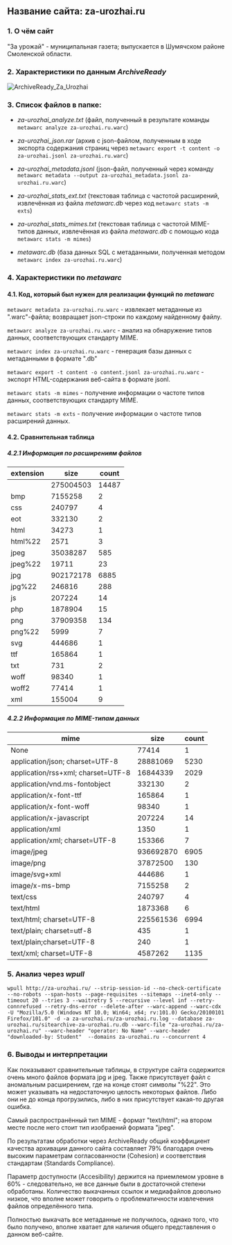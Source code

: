 ## Название сайта: za-urozhai.ru

### 1. О чём сайт

"За урожай" - муниципальная газета; выпускается в Шумячском районе Смоленской области.

### 2. Характеристики по данным *ArchiveReady*
![ArchiveReady_Za_Urozhai](https://github.com/DukeNukem4ever/DemoGit/assets/31654733/fa92fd90-25d6-47ed-967e-25c4376404c5)

### 3. Список файлов в папке:

* *za-urozhai_analyze.txt* (файл, полученный в результате команды `metawarc analyze za-urozhai.ru.warc`)

* *za-urozhai_json.rar* (архив с json-файлом, полученным в ходе экспорта содержания страниц через `metawarc export -t content -o za-urozhai.jsonl za-urozhai.ru.warc`)

* *za-urozhai_metadata.jsonl* (json-файл, полученный через команду `metawarc metadata --output za-urozhai_metadata.jsonl za-urozhai.ru.warc`)

* *za-urozhai_stats_ext.txt* (текстовая таблица с частотой расширений, извлечённая из файла *metawarc.db* через код `metawarc stats -m exts`)

* *za-urozhai_stats_mimes.txt* (текстовая таблица с частотой MIME-типов данных, извлечённая из файла *metawarc.db* с помощью кода `metawarc stats -m mimes`)

* *metawarc.db* (база данных SQL с метаданными, полученная методом `metawarc index za-urozhai.ru.warc`)

### 4. Характеристики по *metawarc*

#### 4.1. Код, который был нужен для реализации функций по *metawarc*

`metawarc metadata za-urozhai.ru.warc` - извлекает метаданные из ".warc"-файла; возвращает json-строки по каждому найденному файлу.

`metawarc analyze za-urozhai.ru.warc` - анализ на обнаружение типов данных, соответствующих стандарту MIME.

`metawarc index za-urozhai.ru.warc` - генерация базы данных с метаданными в формате ".db"

`metawarc export -t content -o content.jsonl za-urozhai.ru.warc` - экспорт HTML-содержания веб-сайта в формате jsonl.

`metawarc stats -m mimes` - получение информации о частоте типов данных, соответствующих стандарту MIME.

`metawarc stats -m exts` - получение информации о частоте типов расширений данных.

#### 4.2. Сравнительная таблица

##### 4.2.1 Информация по расширениям файлов

| extension | size      | count |
|-----------|-----------|-------|
|           | 275004503 | 14487 |
| bmp       | 7155258   |     2 |
| css       | 240797    |     4 |
| eot       | 332130    |     2 |
| html      | 34273     |     1 |
| html\%22  | 2571      |     3 |
| jpeg      | 35038287  |   585 |
| jpeg\%22  | 19711     |    23 |
| jpg       | 902172178 |  6885 |
| jpg\%22   | 246816    |   288 |
| js        | 207224    |    14 |
| php       | 1878904   |    15 |
| png       | 37909358  |   134 |
| png\%22   | 5999      |     7 |
| svg       | 444686    |     1 |
| ttf       | 165864    |     1 |
| txt       | 731       |     2 |
| woff      | 98340     |     1 |
| woff2     | 77414     |     1 |
| xml       | 155004    |     9 |

##### 4.2.2 Информация по MIME-типам данных

| mime                               | size      | count |
|------------------------------------|-----------|-------|
| None                               | 77414     |     1 |
| application/json; charset=UTF-8    | 28881069  |  5230 |
| application/rss+xml; charset=UTF-8 | 16844339  |  2029 |
| application/vnd.ms-fontobject      | 332130    |     2 |
| application/x-font-ttf             | 165864    |     1 |
| application/x-font-woff            | 98340     |     1 |
| application/x-javascript           | 207224    |    14 |
| application/xml                    | 1350      |     1 |
| application/xml; charset=UTF-8     | 153366    |     7 |
| image/jpeg                         | 936692870 |  6905 |
| image/png                          | 37872500  |   130 |
| image/svg+xml                      | 444686    |     1 |
| image/x-ms-bmp                     | 7155258   |     2 |
| text/css                           | 240797    |     4 |
| text/html                          | 1873368   |     6 |
| text/html; charset=UTF-8           | 225561536 |  6994 |
| text/plain; charset=utf-8          | 435       |     1 |
| text/plain;charset=UTF-8           | 240       |     1 |
| text/xml; charset=UTF-8            | 4587262   |  1135 |

### 5. Анализ через *wpull*

`wpull http://za-urozhai.ru/ --strip-session-id --no-check-certificate --no-robots --span-hosts --page-requisites --sitemaps --inet4-only --timeout 20 --tries 3 --waitretry 5 --recursive --level inf --retry-connrefused --retry-dns-error --delete-after --warc-append --warc-cdx -U "Mozilla/5.0 (Windows NT 10.0; Win64; x64; rv:101.0) Gecko/20100101 Firefox/101.0" -d -a za-urozhai.ru/za-urozhai.ru.log --database za-urozhai.ru/sitearchive-za-urozhai.ru.db --warc-file "za-urozhai.ru/za-urozhai.ru" --warc-header "operator: No Name" --warc-header "downloaded-by: Student"  --domains za-urozhai.ru --concurrent 4`

### 6. Выводы и интерпретации

Как показывают сравнительные таблицы, в структуре сайта содержится очень много файлов формата jpg и jpeg. Также присутствует файл с аномальным расширением, где на конце стоят символы "\%22". Это может указывать на недостаточную целость некоторых файлов. Либо они не до конца прогрузились, либо в них присутствует какая-то другая ошибка. 

Самый распространённый тип MIME - формат "text/html"; на втором месте после него стоит тип изобраений формата "jpeg".

По результатам обработки через ArchiveReady общий коэффициент качества архивации данного сайта составляет 79% благодаря очень высоким параметрам согласованности (Cohesion) и соответствия стандартам (Standards Compliance).

Параметр доступности (Accesibility) держится на приемлемом уровне в 60% - следовательно, не все данные были в достаточной степени обработаны. Количество выкачанных ссылок и медиафайлов довольно низкое, что вполне может говорить о проблематичности извлечения файлов определённого типа.

Полностью выкачать все метаданные не получилось, однако того, что было получено, вполне хватает для наличия общего представления о данном веб-сайте.
